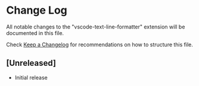 # Change Log

All notable changes to the "vscode-text-line-formatter" extension will be documented in this file.

Check [Keep a Changelog](http://keepachangelog.com/) for recommendations on how to structure this file.

## [Unreleased]

- Initial release